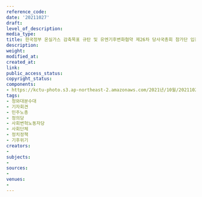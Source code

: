 ```yaml
---
reference_code: 
date: '20211027'
draft: 
level_of_description: 
media_type: 
title: 한국정부 온실가스 감축목표 규탄 및 유엔기후변화협약 제26차 당사국총회 참가단 입장발표
description: 
weight: 
modified_at: 
created_at: 
link: 
public_access_status: 
copyright_status: 
components:
- https://kctu-photo.s3.ap-northeast-2.amazonaws.com/2021년/10월/20211027-한국정부+온실가스+감축목표+규탄+및+유엔기후변화협약+제26차+당사국총회+참가단+입장발표_청와대분수대_기자회견_민주노총_정의당_사회변혁노동자당_사회단체_정치정책_기후위기/404381_63341_3057.jpg
tags:
- 청와대분수대
- 기자회견
- 민주노총
- 정의당
- 사회변혁노동자당
- 사회단체
- 정치정책
- 기후위기
creators:
- 
subjects:
- 
sources:
- 
venues:
- 
---
```

